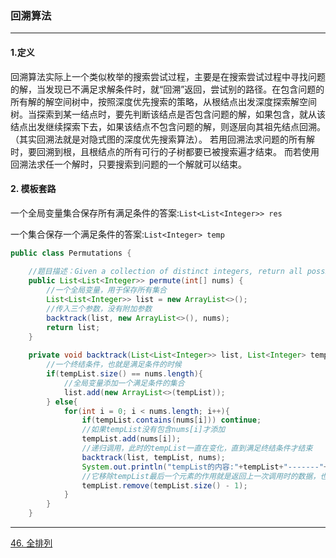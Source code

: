 ### 回溯算法

---

#### 1.定义

​        回溯算法实际上一个类似枚举的搜索尝试过程，主要是在搜索尝试过程中寻找问题的解，当发现已不满足求解条件时，就“回溯”返回，尝试别的路径。在包含问题的所有解的解空间树中，按照深度优先搜索的策略，从根结点出发深度探索解空间树。当探索到某一结点时，要先判断该结点是否包含问题的解，如果包含，就从该结点出发继续探索下去，如果该结点不包含问题的解，则逐层向其祖先结点回溯。（其实回溯法就是对隐式图的深度优先搜索算法）。 若用回溯法求问题的所有解时，要回溯到根，且根结点的所有可行的子树都要已被搜索遍才结束。 而若使用回溯法求任一个解时，只要搜索到问题的一个解就可以结束。

#### 2. 模板套路

一个全局变量集合保存所有满足条件的答案:`List<List<Integer>> res`

一个集合保存一个满足条件的答案:`List<Integer> temp`

```java
public class Permutations {
 
    //题目描述：Given a collection of distinct integers, return all possible permutations.（给定一组不同的整数，返回其所有的可能组合）
    public List<List<Integer>> permute(int[] nums) {
        //一个全局变量，用于保存所有集合
        List<List<Integer>> list = new ArrayList<>();
        //传入三个参数，没有附加参数
        backtrack(list, new ArrayList<>(), nums);
        return list;
    }
 
    private void backtrack(List<List<Integer>> list, List<Integer> tempList, int [] nums){
        //一个终结条件，也就是满足条件的时候
        if(tempList.size() == nums.length){
            //全局变量添加一个满足条件的集合
            list.add(new ArrayList<>(tempList));
        } else{
            for(int i = 0; i < nums.length; i++){
                if(tempList.contains(nums[i])) continue;
                //如果tempList没有包含nums[i]才添加
                tempList.add(nums[i]);
                //递归调用，此时的tempList一直在变化，直到满足终结条件才结束
                backtrack(list, tempList, nums);
                System.out.println("tempList的内容:"+tempList+"-------"+"i的值:"+i);
                //它移除tempList最后一个元素的作用就是返回上一次调用时的数据，也就是希望返回之前的节点再去重新搜索满足条件。这样才能实现回溯
                tempList.remove(tempList.size() - 1);
            }
        }
    }

```
---

[46. 全排列](https://leetcode-cn.com/problems/permutations/)
